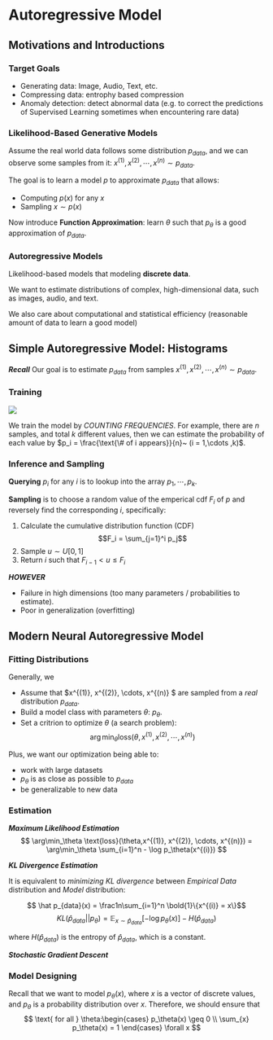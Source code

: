 # Autoregressive Model

## Motivations and Introductions

### Target Goals

- Generating data: Image, Audio, Text, etc.
- Compressing data: entrophy based compression
- Anomaly detection: detect abnormal data (e.g. to correct the predictions of Supervised Learning sometimes when encountering rare data)
  
### Likelihood-Based Generative Models

Assume the real world data follows some distribution $p_{data}$, and we can observe some samples from it:  $x^{(1)}, x^{(2)}, \cdots, x^{(n)} \sim p_{data}$.

The goal is to learn a model $p$ to approximate $p_{data}$ that allows:

- Computing $p(x)$ for any $x$
- Sampling $x \sim p(x)$

Now introduce **Function Approximation**: learn $\theta$ such that $p_\theta$ is a good approximation of $p_{data}$.

### Autoregressive Models

Likelihood-based models that modeling **discrete data**.

We want to estimate distributions of complex, high-dimensional data, such as images, audio, and text.

We also care about computational and statistical efficiency (reasonable amount of data to learn a good model)


## Simple Autoregressive Model: Histograms

***Recall*** 
Our goal is to estimate $p_{data}$ from samples $x^{(1)}, x^{(2)}, \cdots, x^{(n)} \sim p_{data}$.

### Training

![](https://michael-1313341240.cos.ap-shanghai.myqcloud.com/202311161406277.png)

We train the model by *COUNTING FREQUENCIES*.
For example, there are $n$ samples, and total $k$ different values, then we can estimate the probability of each value by $p_i = \frac{\text{\# of i appears}}{n}~ (i = 1,\cdots ,k)$.

### Inference and Sampling

**Querying** $p_i$ for any $i$ is to lookup into the array $p_1,\cdots,p_k$.

**Sampling** is to choose a random value of the emperical cdf $F_i$ of $p$ and reversely find the corresponding $i$, specifically:

1. Calculate the cumulative distribution function (CDF) 
  $$F_i = \sum_{j=1}^i p_j$$
2. Sample $u \sim U[0,1]$
3. Return $i$ such that $F_{i-1} < u \leq F_i$

***HOWEVER***

- Failure in high dimensions (too many parameters / probabilities to estimate).
- Poor in generalization (overfitting)

## Modern Neural Autoregressive Model

### Fitting Distributions

Generally, we

- Assume that $x^{(1)}, x^{(2)}, \cdots, x^{(n)} $ are sampled from a *real* distribution $p_{data}$.
- Build a model class with parameters $\theta$: $p_\theta$.
- Set a critrion to optimize $\theta$ (a search problem):
  $$
  \arg\min_\theta \text{loss}(\theta,x^{(1)}, x^{(2)}, \cdots, x^{(n)})
  $$

Plus, we want our optimization being able to:

- work with large datasets
- $p_\theta$ is as close as possible to $p_{data}$
- be generalizable to new data

### Estimation 

***Maximum Likelihood Estimation***
$$
\arg\min_\theta \text{loss}(\theta,x^{(1)}, x^{(2)}, \cdots, x^{(n)}) = \arg\min_\theta \sum_{i=1}^n - \log p_\theta(x^{(i)})
$$


***KL Divergence Estimation***

It is equivalent to *minimizing KL divergence* between *Empirical Data* distribution and *Model* distribution:

$$ \hat p_{data}(x) = \frac1n\sum_{i=1}^n \bold{1}\{x^{(i)} = x\}$$
$$ KL(\hat p_{data}||p_\theta) = \mathbb{E}_{x \sim \hat p_{data}} \left[ -\log p_\theta(x) \right] - H(\hat p_{data})$$

where $H(\hat p_{data})$ is the entropy of $\hat p_{data}$, which is a constant.

***Stochastic Gradient Descent***

### Model Designing

Recall that we want to model $p_\theta(x)$, where $x$ is a vector of discrete values, and $p_\theta$ is a probability distribution over $x$. Therefore, we should ensure that 
$$ \text{ for all } \theta:\begin{cases}
p_\theta(x) \geq 0 \\
\sum_{x} p_\theta(x) = 1
\end{cases}
\forall x
$$
